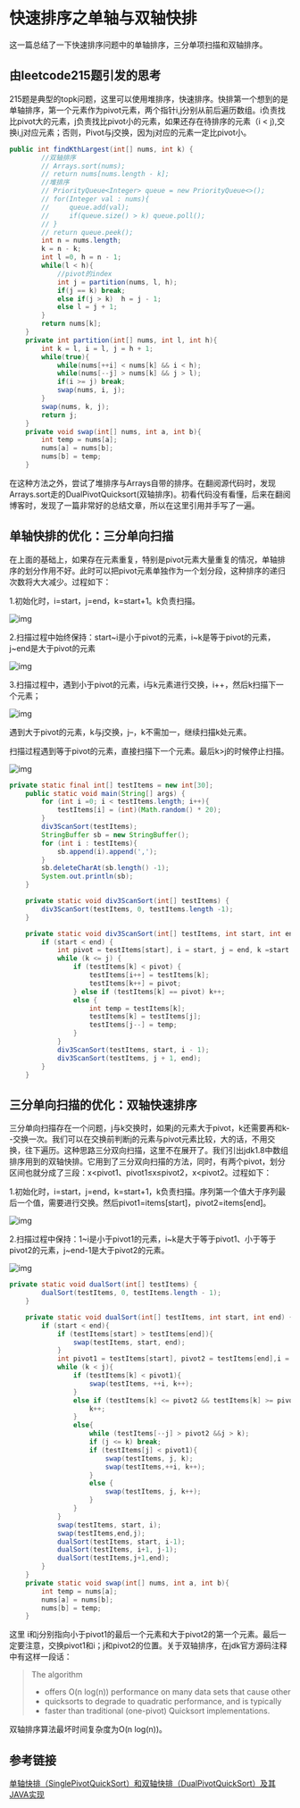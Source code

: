 # 快速排序之单轴与双轴快排

这一篇总结了一下快速排序问题中的单轴排序，三分单项扫描和双轴排序。

## 由leetcode215题引发的思考

215题是典型的topk问题，这里可以使用堆排序，快速排序。快排第一个想到的是单轴排序，第一个元素作为pivot元素，两个指针i,j分别从前后遍历数组。i负责找比pivot大的元素，j负责找比pivot小的元素，如果还存在待排序的元素（i < j),交换i,j对应元素；否则，Pivot与j交换，因为j对应的元素一定比pivot小。

```java
public int findKthLargest(int[] nums, int k) {
        //双轴排序
        // Arrays.sort(nums);
        // return nums[nums.length - k];
        //堆排序
        // PriorityQueue<Integer> queue = new PriorityQueue<>();
        // for(Integer val : nums){
        //     queue.add(val);
        //     if(queue.size() > k) queue.poll();
        // }
        // return queue.peek();
        int n = nums.length;
        k = n - k;
        int l =0, h = n - 1;
        while(l < h){
            //pivot的index
            int j = partition(nums, l, h);
            if(j == k) break;
            else if(j > k)  h = j - 1;
            else l = j + 1;
        }
        return nums[k];
    }
    private int partition(int[] nums, int l, int h){
        int k = l, i = l, j = h + 1;
        while(true){
            while(nums[++i] < nums[k] && i < h);
            while(nums[--j] > nums[k] && j > l);
            if(i >= j) break;
            swap(nums, i, j);
        }
        swap(nums, k, j);
        return j;
    }
    private void swap(int[] nums, int a, int b){
        int temp = nums[a];
        nums[a] = nums[b];
        nums[b] = temp;
    }
```

在这种方法之外，尝试了堆排序与Arrays自带的排序。在翻阅源代码时，发现Arrays.sort走的DualPivotQuicksort(双轴排序)。初看代码没有看懂，后来在翻阅博客时，发现了一篇非常好的总结文章，所以在这里引用并手写了一遍。



## 单轴快排的优化：三分单向扫描

在上面的基础上，如果存在元素重复，特别是pivot元素大量重复的情况，单轴排序的划分作用不好。此时可以把pivot元素单独作为一个划分段，这种排序的递归次数将大大减少。过程如下：

1.初始化时，i=start，j=end，k=start+1。k负责扫描。

![img](https://github.com/solo941/algorithms/blob/master/leetcode/pics/sort1.png)

2.扫描过程中始终保持：start~i是小于pivot的元素，i~k是等于pivot的元素，j~end是大于pivot的元素

![img](https://github.com/solo941/algorithms/blob/master/leetcode/pics/sort2.png)

3.扫描过程中，遇到小于pivot的元素，i与k元素进行交换，i++，然后k扫描下一个元素；

![img](https://github.com/solo941/algorithms/blob/master/leetcode/pics/sort3.png)

遇到大于pivot的元素，k与j交换，j–，k不需加一，继续扫描k处元素。

扫描过程遇到等于pivot的元素，直接扫描下一个元素。最后k>j的时候停止扫描。

![img](https://github.com/solo941/algorithms/blob/master/leetcode/pics/sort4.png)

```java
private static final int[] testItems = new int[30];
    public static void main(String[] args) {
        for (int i =0; i < testItems.length; i++){
            testItems[i] = (int)(Math.random() * 20);
        }
        div3ScanSort(testItems);
        StringBuffer sb = new StringBuffer();
        for (int i : testItems){
            sb.append(i).append(',');
        }
        sb.deleteCharAt(sb.length() -1);
        System.out.println(sb);
    }

    private static void div3ScanSort(int[] testItems) {
        div3ScanSort(testItems, 0, testItems.length -1);
    }

    private static void div3ScanSort(int[] testItems, int start, int end) {
        if (start < end) {
            int pivot = testItems[start], i = start, j = end, k =start + 1;
            while (k <= j) {
                if (testItems[k] < pivot) {
                    testItems[i++] = testItems[k];
                    testItems[k++] = pivot;
                } else if (testItems[k] == pivot) k++;
                else {
                    int temp = testItems[k];
                    testItems[k] = testItems[j];
                    testItems[j--] = temp;
                }
            }
            div3ScanSort(testItems, start, i - 1);
            div3ScanSort(testItems, j + 1, end);
        }
    }
```

## 三分单向扫描的优化：双轴快速排序

三分单向扫描存在一个问题，j与k交换时，如果j的元素大于pivot，k还需要再和k--交换一次。我们可以在交换前判断j的元素与pivot元素比较，大的话，不用交换，往下遍历。这种思路三分双向扫描，这里不在展开了。我们引出jdk1.8中数组排序用到的双轴快排。它用到了三分双向扫描的方法，同时，有两个pivot，划分区间也就分成了三段：x<pivot1、pivot1≤x≤pivot2，x<pivot2。过程如下：

1.初始化时，i=start，j=end，k=start+1，k负责扫描。序列第一个值大于序列最后一个值，需要进行交换。然后pivot1=items[start]，pivot2=items[end]。

![img](https://github.com/solo941/algorithms/blob/master/leetcode/pics/sort5.png)

2.扫描过程中保持：1~i是小于pivot1的元素，i~k是大于等于pivot1、小于等于pivot2的元素，j~end-1是大于pivot2的元素。

![img](https://github.com/solo941/algorithms/blob/master/leetcode/pics/sort6.png)

```java
private static void dualSort(int[] testItems) {
        dualSort(testItems, 0, testItems.length - 1);
    }

    private static void dualSort(int[] testItems, int start, int end) {
        if (start < end){
            if (testItems[start] > testItems[end]){
                swap(testItems, start, end);
            }
            int pivot1 = testItems[start], pivot2 = testItems[end],i = start, k =start + 1, j = end;
            while (k < j){
                if (testItems[k] < pivot1){
                    swap(testItems, ++i, k++);
                }
                else if (testItems[k] <= pivot2 && testItems[k] >= pivot1){
                    k++;
                }
                else{
                    while (testItems[--j] > pivot2 &&j > k);
                    if (j <= k) break;
                    if (testItems[j] < pivot1){
                        swap(testItems, j, k);
                        swap(testItems,++i, k++);
                    }
                    else {
                        swap(testItems, j, k++);
                    }
                }
            }
            swap(testItems, start, i);
            swap(testItems,end,j);
            dualSort(testItems, start, i-1);
            dualSort(testItems, i+1, j-1);
            dualSort(testItems,j+1,end);
        }
    }
    private static void swap(int[] nums, int a, int b){
        int temp = nums[a];
        nums[a] = nums[b];
        nums[b] = temp;
    }
```

这里 i和j分别指向小于pivot1的最后一个元素和大于pivot2的第一个元素。最后一定要注意，交换pivot1和i；j和pivot2的位置。关于双轴排序，在jdk官方源码注释中有这样一段话：

> The algorithm
>  * offers O(n log(n)) performance on many data sets that cause other
>  * quicksorts to degrade to quadratic performance, and is typically
>  * faster than traditional (one-pivot) Quicksort implementations.

双轴排序算法最坏时间复杂度为O(n log(n))。

## 参考链接

[单轴快排（SinglePivotQuickSort）和双轴快排（DualPivotQuickSort）及其JAVA实现](https://blog.csdn.net/Holmofy/article/details/71168530)

